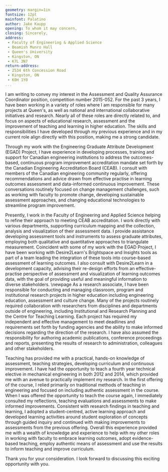 ```yaml
---
geometry: margin=1in
fontsize: 12pt
mainfont: Palatino
author: Jake Kaupp
opening: To whom it may concern,
closing: Sincerely,
address: 
 - Faculty of Engineering & Applied Science
 - Beamish Munro Hall
 - Queen's University
 - Kingston, ON
 - K7L 3N7
return-address: 
 - 2534 6th Concession Road
 - Kingston, ON
 - K0H 1Y0
...
```


I am writing to convey my interest in the Assessment and Quality Assurance Coordinator position, competition number 2015-052. For the past 3 years, I have been working in a variety of roles where I am responsible for many projects at Queen's, as well as national and international collaborative initiatives and research. Nearly all of these roles are directly related to, and focus on aspects of educational research, assessment and the improvement of teaching and learning in higher education. The skills and responsibilities I have developed through my previous experience and in my current role align directly with this position, making me a strong candidate.

Through my work with the Engineering Graduate Attribute Development (EGAD) Project, I have experience in developing processes, training and support for Canadian engineering institutions to address the outcomes-based, continuous program improvement accreditation mandate set forth by the Canadian Engineering Accreditation Board (CEAB). I consult with members of the Canadian engineering community regularly, offering recommendations and advice drawn from effective practise in learning outcomes assessment and data-informed continuous improvement. These conversations routinely focused on change management challenges, such as working with faculty to promote change, developing sustainable assessment approaches, and changing educational technologies to streamline program improvement.

Presently, I work in the Faculty of Engineering and Applied Science helping to refine their approach to meeting CEAB accreditation.  I work directly with various departments, supporting curriculum mapping and the collection, analysis and visualization of their assessment data.  I provide assistance developing assessment tools and instruments to assess graduate attributes, employing both qualitative and quantitative approaches to triangulate measurement. Coincident with some of my work with the EGAD Project, I have been working with Desire2Learn's Brightspace and Insights tools as part of a team leading the integration of these tools into course-based assessment of learning outcomes.  I also consult with Desire2Learn in a development capacity, advising their re-design efforts from an effective-practise perspective of assessment and visualization of learning outcomes data, with the goal of providing useful and meaningful information to diverse stakeholders.
\newpage
As a research associate, I have been responsible for conducting and managing classroom, program and institutional research projects in higher education including engineering education, assessment and culture change. Many of the projects routinely required collaboration with researchers from disciplines and departments outside of engineering, including Institutional and Research Planning and the Centre for Teaching Learning. Each project has required my independent and effective management to meet deadlines and requirements set forth by funding agencies and the ability to make informed decisions regarding the direction of the research. I have also assumed the responsibility for authoring academic publications, conference proceedings and reports, presenting the results of research to administration, colleagues and other stakeholders.  

Teaching has provided me with a practical, hands-on knowledge of assessment, teaching strategies, developing curriculum and continuous improvement. I have had the opportunity to teach a fourth year technical elective in mechanical engineering in both 2012 and 2014, which provided me with an avenue to practically implement my research. In the first offering of the course, I relied primarily on traditional methods of teaching in engineering and focused on including authentic assessment in the course. When I was offered the opportunity to teach the course again, I immediately consulted my reflections, teaching evaluations and assessments to make informed improvements. Consistent with research findings in teaching and learning, I adopted a student-centred, active learning approach and developed learning activities around student exploration of concepts through guided inquiry and continued with making improvements to assessments from the previous offering. Overall this experience provided me with a wealth of knowledge and experience to help with my other roles in working with faculty to embrace learning outcomes, adopt evidence-based teaching, employ authentic means of assessment and use the results to inform teaching and improve curriculum.
Thank you for your consideration. I look forward to discussing this exciting opportunity with you.


